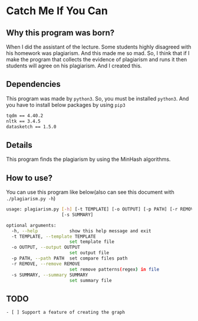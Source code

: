 # Catch Me If You Can

## Why this program was born?

When I did the assistant of the lecture. Some students highly disagreed with his homework was plagiarism. And this made me so mad. So, I think that if I make the program that collects the evidence of plagiarism and runs it then students will agree on his plagiarism. And I created this.

## Dependencies

This program was made by `python3`. So, you must be installed `python3`. And you have to install below packages by using `pip3`

```bash
tqdm == 4.40.2
nltk == 3.4.5
datasketch == 1.5.0
```

## Details

This program finds the plagiarism by using the MinHash algorithms.

## How to use?

You can use this program like below(also can see this document with `./plagiarism.py -h`)

```bash
usage: plagiarism.py [-h] [-t TEMPLATE] [-o OUTPUT] [-p PATH] [-r REMOVE]
                     [-s SUMMARY]

optional arguments:
  -h, --help            show this help message and exit
  -t TEMPLATE, --template TEMPLATE
                        set template file
  -o OUTPUT, --output OUTPUT
                        set output file
  -p PATH, --path PATH  set compare files path
  -r REMOVE, --remove REMOVE
                        set remove patterns(regex) in file
  -s SUMMARY, --summary SUMMARY
                        set summary file
```

## TODO

```
- [ ] Support a feature of creating the graph
```
